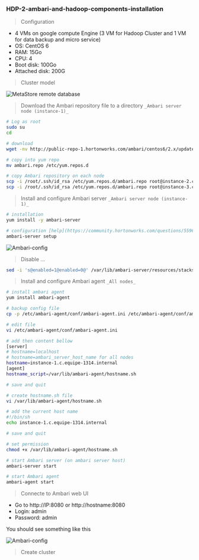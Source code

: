 ### HDP-2-ambari-and-hadoop-components-installation

> Configuration
- 4 VMs on google compute Engine (3 VM for Hadoop Cluster and 1 VM for data backup and micro service)
- OS: CentOS 6
- RAM: 15Go
- CPU: 4
- Boot disk: 100Go
- Attached disk: 200G

> Cluster model

![MetaStore remote database](https://github.com/gamboabdoulraoufou/hdp-1-host-config/blob/master/img/archi.png)


> Download the Ambari repository file to a directory `_Ambari server node (instance-1)_`

```sh
# Log as root
sudo su
cd

# download
wget -nv http://public-repo-1.hortonworks.com/ambari/centos6/2.x/updates/2.4.1.0/ambari.repo 

# copy into yum repo
mv ambari.repo /etc/yum.repos.d

# copy Ambari repository on each node
scp -i /root/.ssh/id_rsa /etc/yum.repos.d/ambari.repo root@instance-2.c.equipe-1314.internal:/etc/yum.repos.d/ambari.repo
scp -i /root/.ssh/id_rsa /etc/yum.repos.d/ambari.repo root@instance-3.c.equipe-1314.internal:/etc/yum.repos.d/ambari.repo

```


> Install and configure Ambari server `_Ambari server node (instance-1)_`

```sh
# installation
yum install -y ambari-server

# configuration [help](https://community.hortonworks.com/questions/55968/ambari-agent-start-failed-2.html)
ambari-server setup

``` 

![Ambari-config](https://github.com/gamboabdoulraoufou/hdp-2-ambari-and-hadoop-components-installation/blob/master/img/ambari_config.png)


> Disable ...

```sh
sed -i 's@enabled=1@enabled=0@' /var/lib/ambari-server/resources/stacks/HDP/2.0.6/configuration/cluster-env.xml

```


> Install and configure Ambari agent `_All nodes_`

```sh
# install ambari agent
yum install ambari-agent

# backup config file 
cp -p /etc/ambari-agent/conf/ambari-agent.ini /etc/ambari-agent/conf/ambari-agent.ini.ORI

# edit file
vi /etc/ambari-agent/conf/ambari-agent.ini

# add then content bellow
[server]
# hostname=localhost
# hostname=ambari_server_host_name for all nodes
hostname=instance-1.c.equipe-1314.internal
[agent]
hostname_script=/var/lib/ambari-agent/hostname.sh

# save and quit

# create hostname.sh file
vi /var/lib/ambari-agent/hostname.sh

# add the current host name
#!/bin/sh
echo instance-1.c.equipe-1314.internal

# save and quit

# set permission
chmod +x /var/lib/ambari-agent/hostname.sh

# start Ambari server (on ambari server host)
ambari-server start

# start Ambari agent
ambari-agent start

```


> Connecte to Ambari web UI
- Go to http://IP:8080 or http://hostname:8080
- Login: admin
- Password: admin

You should see something like this

![Ambari-config](https://github.com/gamboabdoulraoufou/hdp-2-ambari-and-hadoop-components-installation/blob/master/img/ambari_ui.png)


> Create cluster




